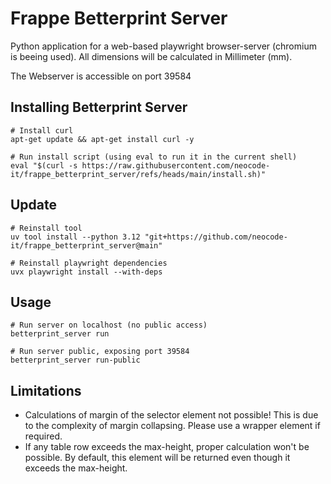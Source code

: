 # Frappe Betterprint Server

Python application for a web-based playwright browser-server (chromium is beeing used). All dimensions will be calculated in Millimeter (mm).

The Webserver is accessible on port 39584

## Installing Betterprint Server

```
# Install curl
apt-get update && apt-get install curl -y

# Run install script (using eval to run it in the current shell)
eval "$(curl -s https://raw.githubusercontent.com/neocode-it/frappe_betterprint_server/refs/heads/main/install.sh)"
```

## Update

```
# Reinstall tool
uv tool install --python 3.12 "git+https://github.com/neocode-it/frappe_betterprint_server@main"

# Reinstall playwright dependencies
uvx playwright install --with-deps
```

## Usage

```
# Run server on localhost (no public access)
betterprint_server run

# Run server public, exposing port 39584
betterprint_server run-public
```

## Limitations

- Calculations of margin of the selector element not possible! This is due to the complexity of margin collapsing. Please use a wrapper element if required.
- If any table row exceeds the max-height, proper calculation won't be possible. By default, this element will be returned even though it exceeds the max-height.